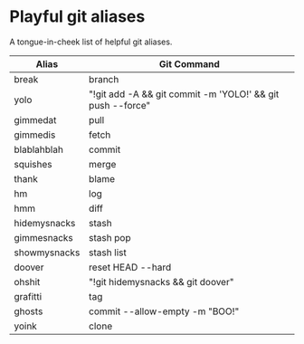 # Playful git aliases

A tongue-in-cheek list of helpful git aliases.


|Alias|Git Command|
|-----|------------|
|break | branch|
|yolo | "!git add -A && git commit -m 'YOLO!' && git push --force"|
|gimmedat | pull|
|gimmedis | fetch|
|blablahblah | commit|
|squishes | merge|
|thank | blame|
|hm | log|
|hmm | diff	|
|hidemysnacks | stash	|
|gimmesnacks | stash pop|
|showmysnacks | stash list|
|doover | reset HEAD --hard	|
|ohshit | "!git hidemysnacks && git doover"|
|grafitti | tag|
|ghosts | commit --allow-empty -m "BOO!"|
|yoink | clone|
